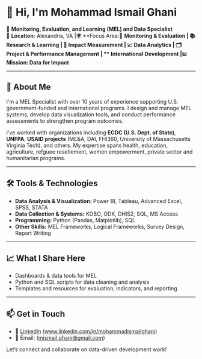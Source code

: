# 👋 Hi, I'm Mohammad Ismail Ghani

🎯 **Monitoring, Evaluation, and Learning (MEL) and Data Specialist**  
📍 **Location:** Alexandria, VA |🌍 **Focus Area:🔎 ****Monitoring & Evaluation** | 📚 **Research & Learning** | 🎯 **Impact Measurement** | 📈 **Data Analytics** | 🗂️ **Project & Performance Management** | ** International Development |📊 **Mission:** Data for Impact**

---

## 🧩 About Me

I'm a MEL Specialist with over 10 years of experience supporting U.S. government-funded and international programs. I design and manage MEL systems, develop data visualization tools, and conduct performance assessments to strengthen program outcomes.

I've worked with organizations including **ECDC (U.S. Dept. of State)**, **UNFPA**, **USAID projects** (ME&A, DAI, FHI360, University of Massachusetts  Virginia Tech), and others. My expertise spans health, education, agriculture, refguee resetlement, women empowerment, private sector and humanitarian programs.

---

## 🛠️ Tools & Technologies

- **Data Analysis & Visualization:** Power BI, Tableau, Advanced Excel, SPSS, STATA  
- **Data Collection & Systems:** KOBO, ODK, DHIS2, SQL, MS Access  
- **Programming:** Python (Pandas, Matplotlib), SQL  
- **Other Skills:** MEL Frameworks, Logical Frameworks, Survey Design, Report Writing

---

## 📈 What I Share Here

- Dashboards & data tools for MEL
- Python and SQL scripts for data cleaning and analysis
- Templates and resources for evaluation, indicators, and reporting

---

## 📫 Get in Touch

- 💼 [LinkedIn](https://www.linkedin.com/) (www.linkedin.com/in/mohammadismailghani)  
- 📧 Email: (mismail.ghani@gmail.com)  

Let’s connect and collaborate on data-driven development work!

